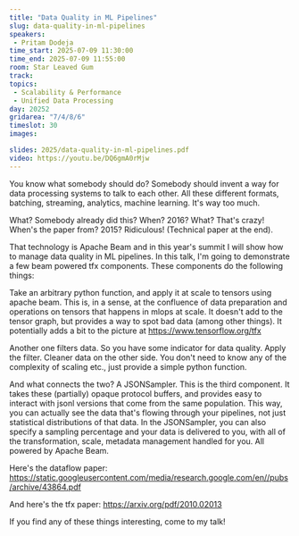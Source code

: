 ```yaml
---
title: "Data Quality in ML Pipelines"
slug: data-quality-in-ml-pipelines
speakers:
 - Pritam Dodeja
time_start: 2025-07-09 11:30:00
time_end: 2025-07-09 11:55:00
room: Star Leaved Gum
track:
topics: 
 - Scalability & Performance
 - Unified Data Processing
day: 20252
gridarea: "7/4/8/6"
timeslot: 30
images: 

slides: 2025/data-quality-in-ml-pipelines.pdf
video: https://youtu.be/DQ6gmA0rMjw
---
```



You know what somebody should do? Somebody should invent a way for data processing systems to talk to each other. All these different formats, batching, streaming, analytics, machine learning. It's way too much.

What? Somebody already did this? When? 2016? What? That's crazy! When's the paper from? 2015? Ridiculous! (Technical paper at the end).

That technology is Apache Beam and in this year's summit I will show how to manage data quality in ML pipelines. In this talk, I'm going to demonstrate a few beam powered tfx components. These components do the following things:

Take an arbitrary python function, and apply it at scale to tensors using apache beam. This is, in a sense, at the confluence of data preparation and operations on tensors that happens in mlops at scale. It doesn't add to the tensor graph, but provides a way to spot bad data (among other things). It potentially adds a bit to the picture at https://www.tensorflow.org/tfx

Another one filters data. So you have some indicator for data quality. Apply the filter. Cleaner data on the other side. You don't need to know any of the complexity of scaling etc., just provide a simple python function.

And what connects the two? A JSONSampler. This is the third component. It takes these (partially) opaque protocol buffers, and provides easy to interact with jsonl versions that come from the same population. This way, you can actually see the data that's flowing through your pipelines, not just statistical distributions of that data. In the JSONSampler, you can also specify a sampling percentage and your data is delivered to you, with all of the transformation, scale, metadata management handled for you. All powered by Apache Beam.

Here's the dataflow paper: https://static.googleusercontent.com/media/research.google.com/en//pubs/archive/43864.pdf
 
And here's the tfx paper: https://arxiv.org/pdf/2010.02013

If you find any of these things interesting, come to my talk!